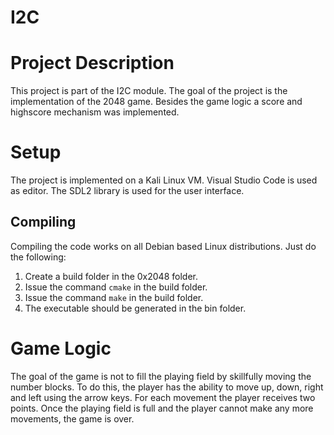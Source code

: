 # I2C

# Project Description #

This project is part of the I2C module. The goal of the project is the implementation of the 2048 game. Besides the game logic a score and highscore mechanism was implemented.

# Setup #

The project is implemented on a Kali Linux VM. Visual Studio Code is used as editor. The SDL2 library is used for the user interface. 

## Compiling ##

Compiling the code works on all Debian based Linux distributions. Just do the following:
1. Create a build folder in the 0x2048 folder. 
2. Issue the command `cmake` in the build folder. 
3. Issue the command `make` in the build folder.
3. The executable should be generated in the bin folder.


# Game Logic #

The goal of the game is not to fill the playing field by skillfully moving the number blocks. To do this, the player has the ability to move up, down, right and left using the arrow keys. For each movement the player receives two points. Once the playing field is full and the player cannot make any more movements, the game is over. 
